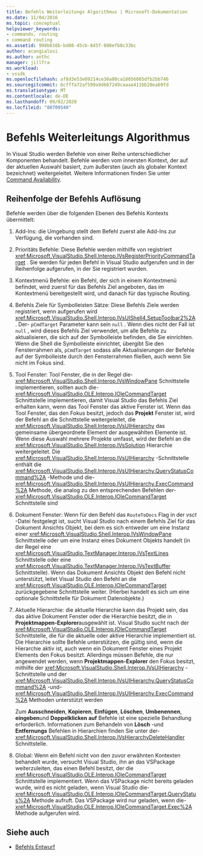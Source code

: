 ```yaml
---
title: Befehls Weiterleitungs Algorithmus | Microsoft-Dokumentation
ms.date: 11/04/2016
ms.topic: conceptual
helpviewer_keywords:
- commands, routing
- command routing
ms.assetid: 998b616b-bd08-45cb-845f-808efb8c33bc
author: acangialosi
ms.author: anthc
manager: jillfra
ms.workload:
- vssdk
ms.openlocfilehash: af8d3e53e09214ce36a80ca18856085dfb2bb746
ms.sourcegitcommit: 6cfffa72af599a9d667249caaaa411bb28ea69fd
ms.translationtype: MT
ms.contentlocale: de-DE
ms.lasthandoff: 09/02/2020
ms.locfileid: "80709540"
---
```

# <a name="command-routing-algorithm"></a>Befehls Weiterleitungs Algorithmus
In Visual Studio werden Befehle von einer Reihe unterschiedlicher Komponenten behandelt. Befehle werden vom innersten Kontext, der auf der aktuellen Auswahl basiert, zum äußersten (auch als globaler Kontext bezeichnet) weitergeleitet. Weitere Informationen finden Sie unter [Command Availability](../../extensibility/internals/command-availability.md).

## <a name="order-of-command-resolution"></a>Reihenfolge der Befehls Auflösung
 Befehle werden über die folgenden Ebenen des Befehls Kontexts übermittelt:

1. Add-Ins: die Umgebung stellt dem Befehl zuerst alle Add-Ins zur Verfügung, die vorhanden sind.

2. Prioritäts Befehle: Diese Befehle werden mithilfe von registriert <xref:Microsoft.VisualStudio.Shell.Interop.IVsRegisterPriorityCommandTarget> . Sie werden für jeden Befehl in Visual Studio aufgerufen und in der Reihenfolge aufgerufen, in der Sie registriert wurden.

3. Kontextmenü Befehle: ein Befehl, der sich in einem Kontextmenü befindet, wird zuerst für das Befehls Ziel angeboten, das im Kontextmenü bereitgestellt wird, und danach für das typische Routing.

4. Befehls Ziele für Symbolleisten Sätze: Diese Befehls Ziele werden registriert, wenn aufgerufen wird <xref:Microsoft.VisualStudio.Shell.Interop.IVsUIShell4.SetupToolbar2%2A> . Der- `pCmdTarget` Parameter kann sein `null` . Wenn dies nicht der Fall ist `null` , wird dieses Befehls Ziel verwendet, um alle Befehle zu aktualisieren, die sich auf der Symbolleiste befinden, die Sie einrichten. Wenn die Shell die Symbolleiste einrichtet, übergibt Sie den Fensterrahmen als, `pCmdTarget` sodass alle Aktualisierungen der Befehle auf der Symbolleiste durch den Fensterrahmen fließen, auch wenn Sie nicht im Fokus sind.

5. Tool Fenster: Tool Fenster, die in der Regel die- <xref:Microsoft.VisualStudio.Shell.Interop.IVsWindowPane> Schnittstelle implementieren, sollten auch die- <xref:Microsoft.VisualStudio.OLE.Interop.IOleCommandTarget> Schnittstelle implementieren, damit Visual Studio das Befehls Ziel erhalten kann, wenn das Tool Fenster das aktive Fenster ist. Wenn das Tool Fenster, das den Fokus besitzt, jedoch das **Projekt** Fenster ist, wird der Befehl an die Schnittstelle weitergeleitet, die <xref:Microsoft.VisualStudio.Shell.Interop.IVsUIHierarchy> das gemeinsame übergeordnete Element der ausgewählten Elemente ist. Wenn diese Auswahl mehrere Projekte umfasst, wird der Befehl an die <xref:Microsoft.VisualStudio.Shell.Interop.IVsSolution> Hierarchie weitergeleitet. Die <xref:Microsoft.VisualStudio.Shell.Interop.IVsUIHierarchy> -Schnittstelle enthält die <xref:Microsoft.VisualStudio.Shell.Interop.IVsUIHierarchy.QueryStatusCommand%2A> -Methode und die- <xref:Microsoft.VisualStudio.Shell.Interop.IVsUIHierarchy.ExecCommand%2A> Methode, die analog zu den entsprechenden Befehlen der- <xref:Microsoft.VisualStudio.OLE.Interop.IOleCommandTarget> Schnittstelle sind

6. Dokument Fenster: Wenn für den Befehl das `RouteToDocs` Flag in der *vsct* -Datei festgelegt ist, sucht Visual Studio nach einem Befehls Ziel für das Dokument Ansichts Objekt, bei dem es sich entweder um eine Instanz einer <xref:Microsoft.VisualStudio.Shell.Interop.IVsWindowPane> Schnittstelle oder um eine Instanz eines Dokument Objekts handelt (in der Regel eine <xref:Microsoft.VisualStudio.TextManager.Interop.IVsTextLines> Schnittstelle oder eine <xref:Microsoft.VisualStudio.TextManager.Interop.IVsTextBuffer> Schnittstelle). Wenn das Dokument Ansichts Objekt den Befehl nicht unterstützt, leitet Visual Studio den Befehl an die <xref:Microsoft.VisualStudio.OLE.Interop.IOleCommandTarget> zurückgegebene Schnittstelle weiter. (Hierbei handelt es sich um eine optionale Schnittstelle für Dokument Datenobjekte.)

7. Aktuelle Hierarchie: die aktuelle Hierarchie kann das Projekt sein, das das aktive Dokument Fenster oder die Hierarchie besitzt, die in **Projektmappen-Explorer**ausgewählt ist. Visual Studio sucht nach der <xref:Microsoft.VisualStudio.OLE.Interop.IOleCommandTarget> Schnittstelle, die für die aktuelle oder aktive Hierarchie implementiert ist. Die Hierarchie sollte Befehle unterstützen, die gültig sind, wenn die Hierarchie aktiv ist, auch wenn ein Dokument Fenster eines Projekt Elements den Fokus besitzt. Allerdings müssen Befehle, die nur angewendet werden, wenn **Projektmappen-Explorer** den Fokus besitzt, mithilfe der <xref:Microsoft.VisualStudio.Shell.Interop.IVsUIHierarchy> -Schnittstelle und der <xref:Microsoft.VisualStudio.Shell.Interop.IVsUIHierarchy.QueryStatusCommand%2A> -und- <xref:Microsoft.VisualStudio.Shell.Interop.IVsUIHierarchy.ExecCommand%2A> Methoden unterstützt werden

     Zum **Ausschneiden**, **Kopieren**, **Einfügen**, **Löschen**, **Umbenennen**, **eingeben**und **Doppelklicken auf** Befehle ist eine spezielle Behandlung erforderlich. Informationen zum Behandeln von **Lösch** -und **Entfernungs** Befehlen in Hierarchien finden Sie unter der- <xref:Microsoft.VisualStudio.Shell.Interop.IVsHierarchyDeleteHandler> Schnittstelle.

8. Global: Wenn ein Befehl nicht von den zuvor erwähnten Kontexten behandelt wurde, versucht Visual Studio, ihn an das VSPackage weiterzuleiten, das einen Befehl besitzt, der die <xref:Microsoft.VisualStudio.OLE.Interop.IOleCommandTarget> Schnittstelle implementiert. Wenn das VSPackage nicht bereits geladen wurde, wird es nicht geladen, wenn Visual Studio die- <xref:Microsoft.VisualStudio.OLE.Interop.IOleCommandTarget.QueryStatus%2A> Methode aufruft. Das VSPackage wird nur geladen, wenn die- <xref:Microsoft.VisualStudio.OLE.Interop.IOleCommandTarget.Exec%2A> Methode aufgerufen wird.

## <a name="see-also"></a>Siehe auch
- [Befehls Entwurf](../../extensibility/internals/command-design.md)
